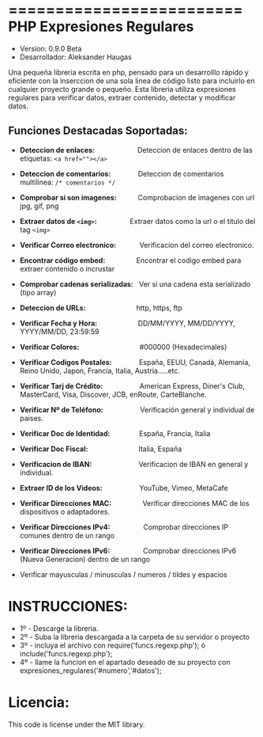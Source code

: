 =========================
PHP Expresiones Regulares
=========================

 - Version:        0.9.0 Beta
 - Desarrollador:  Aleksander Haugas

Una pequeña libreria escrita en php, pensado para un desarrolllo rápido y eficiente con la inserccion de una sola linea de código listo para incluirlo en cualquier proyecto grande o pequeño.
Esta libreria utiliza expresiones regulares para verificar datos, extraer contenido, detectar y modificar datos.


Funciones Destacadas Soportadas:
--------------------------------

 - **Deteccion de enlaces:** &nbsp;&nbsp;&nbsp;&nbsp;&nbsp;&nbsp;&nbsp;&nbsp;&nbsp;&nbsp;&nbsp;&nbsp;&nbsp;&nbsp;&nbsp;&nbsp;&nbsp;&nbsp;&nbsp;&nbsp; Deteccion de enlaces dentro de las etiquetas: `<a href=""></a>`
 - **Deteccion de comentarios:** &nbsp;&nbsp;&nbsp;&nbsp;&nbsp;&nbsp;&nbsp;&nbsp;&nbsp;&nbsp;&nbsp;&nbsp; Deteccion de comentarios multilinea: `/* comentarios */`
 - **Comprobar si son imagenes:** &nbsp;&nbsp;&nbsp;&nbsp;&nbsp;&nbsp;&nbsp;&nbsp;&nbsp; Comprobacion de imagenes con url jpg, gif, png
 - **Extraer datos de `<img>`:** &nbsp;&nbsp;&nbsp;&nbsp;&nbsp;&nbsp;&nbsp;&nbsp;&nbsp;&nbsp;&nbsp;&nbsp;&nbsp;&nbsp;&nbsp; Extraer datos como la url o el titulo del tag `<img>`
 - **Verificar Correo electronico:** &nbsp;&nbsp;&nbsp;&nbsp;&nbsp;&nbsp;&nbsp;&nbsp;&nbsp;&nbsp; Verificacion del correo electronico.
 - **Encontrar código embed:** &nbsp;&nbsp;&nbsp;&nbsp;&nbsp;&nbsp;&nbsp;&nbsp;&nbsp;&nbsp;&nbsp;&nbsp;&nbsp;&nbsp; Encontrar el codigo embed para extraer contenido o incrustar
 - **Comprobar cadenas serializadas:** &nbsp; Ver si una cadena esta serializado (tipo array)
 - **Deteccion de URLs:** &nbsp;&nbsp;&nbsp;&nbsp;&nbsp;&nbsp;&nbsp;&nbsp;&nbsp;&nbsp;&nbsp;&nbsp;&nbsp;&nbsp;&nbsp;&nbsp;&nbsp;&nbsp;&nbsp;&nbsp;&nbsp;&nbsp;&nbsp;&nbsp; http, https, ftp
 - **Verificar Fecha y Hora:** &nbsp;&nbsp;&nbsp;&nbsp;&nbsp;&nbsp;&nbsp;&nbsp;&nbsp;&nbsp;&nbsp;&nbsp;&nbsp;&nbsp;&nbsp;&nbsp;&nbsp;&nbsp;&nbsp; DD/MM/YYYY, MM/DD/YYYY, YYYY/MM/DD, 23:59:59
 - **Verificar Colores:**&nbsp;&nbsp;&nbsp;&nbsp;&nbsp;&nbsp;&nbsp;&nbsp;&nbsp;&nbsp;&nbsp;&nbsp;&nbsp;&nbsp;&nbsp;&nbsp;&nbsp;&nbsp;&nbsp;&nbsp;&nbsp;&nbsp;&nbsp;&nbsp;&nbsp;&nbsp;&nbsp;&nbsp;&nbsp;&nbsp;&nbsp;#000000 (Hexadecimales)
 - **Verificar Codigos Postales:**&nbsp;&nbsp;&nbsp;&nbsp;&nbsp;&nbsp;&nbsp;&nbsp;&nbsp;&nbsp;&nbsp;&nbsp;&nbsp;&nbsp;España, EEUU, Canadá, Alemania, Reino Unido, Japon, Francia, Italia, Austria.....etc.
 - **Verificar Tarj de Crédito:**&nbsp;&nbsp;&nbsp;&nbsp;&nbsp;&nbsp;&nbsp;&nbsp;&nbsp;&nbsp;&nbsp;&nbsp;&nbsp;&nbsp;&nbsp;&nbsp;&nbsp;&nbsp;&nbsp;American Express, Diner's Club, MasterCard, Visa, Discover, JCB, enRoute, CarteBlanche.
 - **Verificar Nº de Teléfono:**&nbsp;&nbsp;&nbsp;&nbsp;&nbsp;&nbsp;&nbsp;&nbsp;&nbsp;&nbsp;&nbsp;&nbsp;&nbsp;&nbsp;&nbsp;&nbsp;&nbsp;&nbsp;&nbsp;Verificación general y individual de paises.
 - **Verificar Doc de Identidad:**&nbsp;&nbsp;&nbsp;&nbsp;&nbsp;&nbsp;&nbsp;&nbsp;&nbsp;&nbsp;&nbsp;&nbsp;&nbsp;&nbsp;&nbsp;España, Francia, Italia
 - **Verificar Doc Fiscal:**&nbsp;&nbsp;&nbsp;&nbsp;&nbsp;&nbsp;&nbsp;&nbsp;&nbsp;&nbsp;&nbsp;&nbsp;&nbsp;&nbsp;&nbsp;&nbsp;&nbsp;&nbsp;&nbsp;&nbsp;&nbsp;&nbsp;&nbsp;&nbsp;&nbsp;&nbsp;Italia, España
 - **Verificacion de IBAN:**&nbsp;&nbsp;&nbsp;&nbsp;&nbsp;&nbsp;&nbsp;&nbsp;&nbsp;&nbsp;&nbsp;&nbsp;&nbsp;&nbsp;&nbsp;&nbsp;&nbsp;&nbsp;&nbsp;&nbsp;&nbsp;&nbsp;&nbsp;&nbsp;Verificacion de IBAN en general y individual.
 - **Extraer ID de los Videos:** &nbsp;&nbsp;&nbsp;&nbsp;&nbsp;&nbsp;&nbsp;&nbsp;&nbsp;&nbsp;&nbsp;&nbsp;&nbsp;&nbsp;&nbsp;&nbsp;&nbsp; YouTube, Vimeo, MetaCafe
 - **Verificar Direcciones MAC:** &nbsp;&nbsp;&nbsp;&nbsp;&nbsp;&nbsp;&nbsp;&nbsp;&nbsp;&nbsp;&nbsp;&nbsp;&nbsp;&nbsp; Verificar direcciones MAC de los dispositivos o adaptadores.
 - **Verificar Direcciones IPv4:** &nbsp;&nbsp;&nbsp;&nbsp;&nbsp;&nbsp;&nbsp;&nbsp;&nbsp;&nbsp;&nbsp;&nbsp;&nbsp;&nbsp;&nbsp; Comprobar direcciones IP comunes dentro de un rango
 - **Verificar Direcciones IPv6:** &nbsp;&nbsp;&nbsp;&nbsp;&nbsp;&nbsp;&nbsp;&nbsp;&nbsp;&nbsp;&nbsp;&nbsp;&nbsp;&nbsp;&nbsp; Comprobar direcciones IPv6 (Nueva Generacion) dentro de un rango

 - Verificar mayusculas / minusculas / numeros / tildes y espacios

INSTRUCCIONES:
==============

 - 1º - Descarge la libreria.
 - 2º - Suba la libreria descargada a la carpeta de su servidor o proyecto
 - 3º - incluya el archivo con require('funcs.regexp.php'); ó include('funcs.regexp.php');
 - 4º - llame la funcion en el apartado deseado de su proyecto con expresiones_regulares('#numero','#datos');

Licencia:
=========
This code is license under the MIT library.
